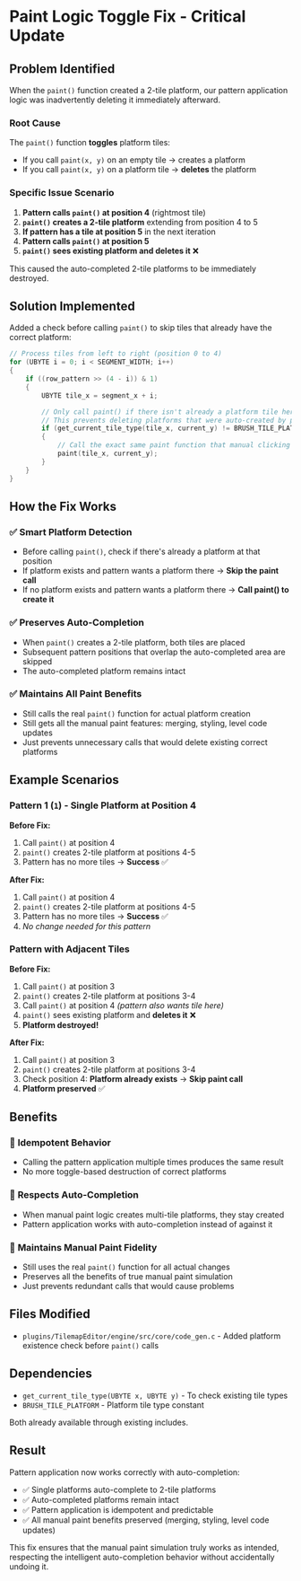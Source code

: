 # Paint Logic Toggle Fix - Critical Update

## Problem Identified

When the `paint()` function created a 2-tile platform, our pattern application logic was inadvertently deleting it immediately afterward.

### Root Cause

The `paint()` function **toggles** platform tiles:

- If you call `paint(x, y)` on an empty tile → creates a platform
- If you call `paint(x, y)` on a platform tile → **deletes** the platform

### Specific Issue Scenario

1. **Pattern calls `paint()` at position 4** (rightmost tile)
2. **`paint()` creates a 2-tile platform** extending from position 4 to 5
3. **If pattern has a tile at position 5** in the next iteration
4. **Pattern calls `paint()` at position 5**
5. **`paint()` sees existing platform and deletes it** ❌

This caused the auto-completed 2-tile platforms to be immediately destroyed.

## Solution Implemented

Added a check before calling `paint()` to skip tiles that already have the correct platform:

```c
// Process tiles from left to right (position 0 to 4)
for (UBYTE i = 0; i < SEGMENT_WIDTH; i++)
{
    if ((row_pattern >> (4 - i)) & 1)
    {
        UBYTE tile_x = segment_x + i;

        // Only call paint() if there isn't already a platform tile here
        // This prevents deleting platforms that were auto-created by previous paint() calls
        if (get_current_tile_type(tile_x, current_y) != BRUSH_TILE_PLATFORM)
        {
            // Call the exact same paint function that manual clicking uses
            paint(tile_x, current_y);
        }
    }
}
```

## How the Fix Works

### ✅ **Smart Platform Detection**

- Before calling `paint()`, check if there's already a platform at that position
- If platform exists and pattern wants a platform there → **Skip the paint call**
- If no platform exists and pattern wants a platform there → **Call paint() to create it**

### ✅ **Preserves Auto-Completion**

- When `paint()` creates a 2-tile platform, both tiles are placed
- Subsequent pattern positions that overlap the auto-completed area are skipped
- The auto-completed platform remains intact

### ✅ **Maintains All Paint Benefits**

- Still calls the real `paint()` function for actual platform creation
- Still gets all the manual paint features: merging, styling, level code updates
- Just prevents unnecessary calls that would delete existing correct platforms

## Example Scenarios

### **Pattern 1 (`1`) - Single Platform at Position 4**

**Before Fix:**

1. Call `paint()` at position 4
2. `paint()` creates 2-tile platform at positions 4-5
3. Pattern has no more tiles → **Success** ✅

**After Fix:**

1. Call `paint()` at position 4
2. `paint()` creates 2-tile platform at positions 4-5
3. Pattern has no more tiles → **Success** ✅
4. _No change needed for this pattern_

### **Pattern with Adjacent Tiles**

**Before Fix:**

1. Call `paint()` at position 3
2. `paint()` creates 2-tile platform at positions 3-4
3. Call `paint()` at position 4 _(pattern also wants tile here)_
4. `paint()` sees existing platform and **deletes it** ❌
5. **Platform destroyed!**

**After Fix:**

1. Call `paint()` at position 3
2. `paint()` creates 2-tile platform at positions 3-4
3. Check position 4: **Platform already exists** → **Skip paint call**
4. **Platform preserved** ✅

## Benefits

### 🎯 **Idempotent Behavior**

- Calling the pattern application multiple times produces the same result
- No more toggle-based destruction of correct platforms

### 🎯 **Respects Auto-Completion**

- When manual paint logic creates multi-tile platforms, they stay created
- Pattern application works with auto-completion instead of against it

### 🎯 **Maintains Manual Paint Fidelity**

- Still uses the real `paint()` function for all actual changes
- Preserves all the benefits of true manual paint simulation
- Just prevents redundant calls that would cause problems

## Files Modified

- `plugins/TilemapEditor/engine/src/core/code_gen.c` - Added platform existence check before `paint()` calls

## Dependencies

- `get_current_tile_type(UBYTE x, UBYTE y)` - To check existing tile types
- `BRUSH_TILE_PLATFORM` - Platform tile type constant

Both already available through existing includes.

## Result

Pattern application now works correctly with auto-completion:

- ✅ Single platforms auto-complete to 2-tile platforms
- ✅ Auto-completed platforms remain intact
- ✅ Pattern application is idempotent and predictable
- ✅ All manual paint benefits preserved (merging, styling, level code updates)

This fix ensures that the manual paint simulation truly works as intended, respecting the intelligent auto-completion behavior without accidentally undoing it.
